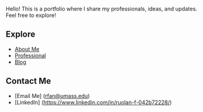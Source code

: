 

Hello! This is a portfolio where I share my professionals, ideas, and updates.
Feel free to explore!

## Explore
- [About Me](aboutme.html)
- [Professional](docs/myfile.pdf)
- [Blog](blog.md)

## Contact Me
- [Email Me] (rfan@umass.edu)
- [LinkedIn] (https://www.linkedin.com/in/ruolan-f-042b72228/)
